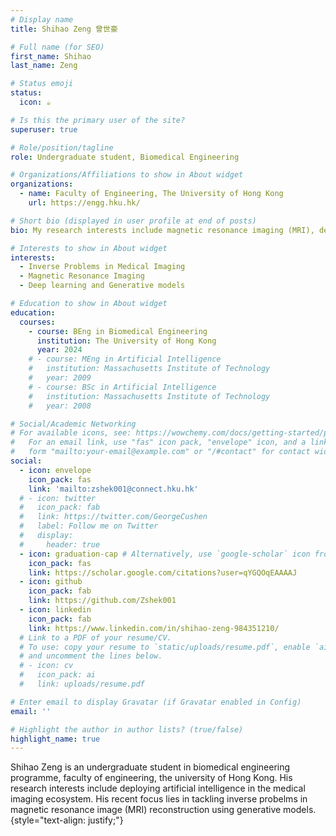 ```yaml
---
# Display name
title: Shihao Zeng 曾世豪

# Full name (for SEO)
first_name: Shihao
last_name: Zeng

# Status emoji
status:
  icon: ☕️

# Is this the primary user of the site?
superuser: true

# Role/position/tagline
role: Undergraduate student, Biomedical Engineering

# Organizations/Affiliations to show in About widget
organizations:
  - name: Faculty of Engineering, The University of Hong Kong
    url: https://engg.hku.hk/

# Short bio (displayed in user profile at end of posts)
bio: My research interests include magnetic resonance imaging (MRI), deep learning and generative models.

# Interests to show in About widget
interests:
  - Inverse Problems in Medical Imaging
  - Magnetic Resonance Imaging
  - Deep learning and Generative models

# Education to show in About widget
education:
  courses:
    - course: BEng in Biomedical Engineering
      institution: The University of Hong Kong
      year: 2024
    # - course: MEng in Artificial Intelligence
    #   institution: Massachusetts Institute of Technology
    #   year: 2009
    # - course: BSc in Artificial Intelligence
    #   institution: Massachusetts Institute of Technology
    #   year: 2008

# Social/Academic Networking
# For available icons, see: https://wowchemy.com/docs/getting-started/page-builder/#icons
#   For an email link, use "fas" icon pack, "envelope" icon, and a link in the
#   form "mailto:your-email@example.com" or "/#contact" for contact widget.
social:
  - icon: envelope
    icon_pack: fas
    link: 'mailto:zshek001@connect.hku.hk'
  # - icon: twitter
  #   icon_pack: fab
  #   link: https://twitter.com/GeorgeCushen
  #   label: Follow me on Twitter
  #   display:
  #     header: true
  - icon: graduation-cap # Alternatively, use `google-scholar` icon from `ai` icon pack
    icon_pack: fas
    link: https://scholar.google.com/citations?user=qYGQOqEAAAAJ
  - icon: github
    icon_pack: fab
    link: https://github.com/Zshek001
  - icon: linkedin
    icon_pack: fab
    link: https://www.linkedin.com/in/shihao-zeng-984351210/
  # Link to a PDF of your resume/CV.
  # To use: copy your resume to `static/uploads/resume.pdf`, enable `ai` icons in `params.yaml`,
  # and uncomment the lines below.
  # - icon: cv
  #   icon_pack: ai
  #   link: uploads/resume.pdf

# Enter email to display Gravatar (if Gravatar enabled in Config)
email: ''

# Highlight the author in author lists? (true/false)
highlight_name: true
---
```


Shihao Zeng is an undergraduate student in biomedical engineering programme, faculty of engineering, the university of Hong Kong. His research interests include deploying artificial intelligence in the medical imaging ecosystem. His recent focus lies in tackling inverse probelms in magnetic resonance image (MRI) reconstruction using generative models.
{style="text-align: justify;"}

